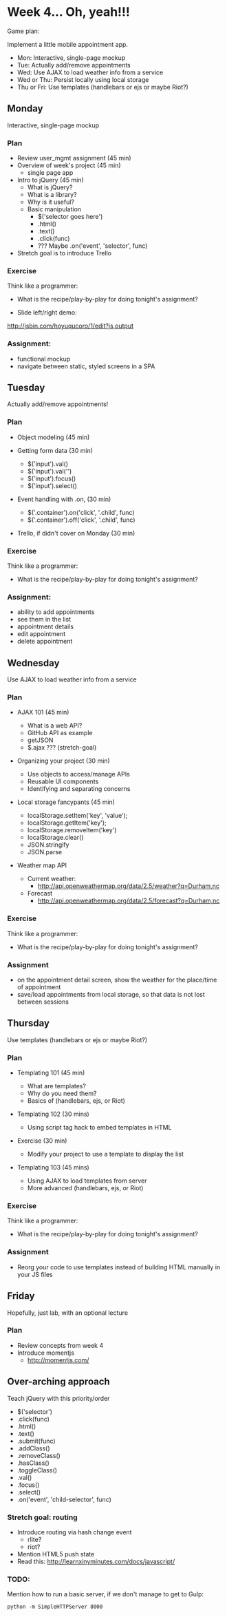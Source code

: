 # Week 4... Oh, yeah!!!

Game plan:

Implement a little mobile appointment app.

- Mon: Interactive, single-page mockup
- Tue: Actually add/remove appointments
- Wed: Use AJAX to load weather info from a service
- Wed or Thu: Persist locally using local storage
- Thu or Fri: Use templates (handlebars or ejs or maybe Riot?)

## Monday

Interactive, single-page mockup

### Plan

- Review user_mgmt assignment (45 min)
- Overview of week's project (45 min)
  - single page app
- Intro to jQuery (45 min)
  - What is jQuery?
  - What is a library?
  - Why is it useful?
  - Basic manipulation
    - $('selector goes here')
    - .html()
    - .text()
    - .click(func)
    - ??? Maybe .on('event', 'selector', func)
- Stretch goal is to introduce Trello

### Exercise

Think like a programmer:

- What is the recipe/play-by-play for doing tonight's assignment?

- Slide left/right demo:

http://jsbin.com/hoyuqucoro/1/edit?js,output

### Assignment:

- functional mockup
- navigate between static, styled screens in a SPA

## Tuesday

Actually add/remove appointments!

### Plan

- Object modeling (45 min)

- Getting form data (30 min)
  - $('input').val()
  - $('input').val('')
  - $('input').focus()
  - $('input').select()

- Event handling with .on, (30 min)
  - $('.container').on('click', '.child', func)
  - $('.container').off('click', '.child', func)

- Trello, if didn't cover on Monday (30 min)

### Exercise

Think like a programmer:

- What is the recipe/play-by-play for doing tonight's assignment?

### Assignment:

- ability to add appointments
- see them in the list
- appointment details
- edit appointment
- delete appointment


## Wednesday

Use AJAX to load weather info from a service

### Plan

- AJAX 101 (45 min)
  - What is a web API?
  - GitHub API as example
  - getJSON
  - $.ajax ??? (stretch-goal)

- Organizing your project (30 min)
  - Use objects to access/manage APIs
  - Reusable UI components
  - Identifying and separating concerns

- Local storage fancypants (45 min)
  - localStorage.setItem('key', 'value');
  - localStorage.getItem('key');
  - localStorage.removeItem('key')
  - localStorage.clear()
  - JSON.stringify
  - JSON.parse

- Weather map API
  - Current weather:
    - http://api.openweathermap.org/data/2.5/weather?q=Durham,nc
  - Forecast
    - http://api.openweathermap.org/data/2.5/forecast?q=Durham,nc

### Exercise

Think like a programmer:

- What is the recipe/play-by-play for doing tonight's assignment?

### Assignment

- on the appointment detail screen, show the weather
for the place/time of appointment
- save/load appointments from local storage, so that data is
not lost between sessions

## Thursday

Use templates (handlebars or ejs or maybe Riot?)

### Plan

- Templating 101 (45 min)
  - What are templates?
  - Why do you need them?
  - Basics of (handlebars, ejs, or Riot)

- Templating 102 (30 mins)
  - Using script tag hack to embed templates in HTML

- Exercise (30 min)
  - Modify your project to use a template to display the list

- Templating 103 (45 mins)
  - Using AJAX to load templates from server
  - More advanced (handlebars, ejs, or Riot)

### Exercise

Think like a programmer:

- What is the recipe/play-by-play for doing tonight's assignment?

### Assignment

- Reorg your code to use templates instead of building
HTML manually in your JS files

## Friday

Hopefully, just lab, with an optional lecture

### Plan

- Review concepts from week 4
- Introduce momentjs
  - http://momentjs.com/

## Over-arching approach

Teach jQuery with this priority/order

- $('selector')
- .click(func)
- .html()
- .text()
- .submit(func)
- .addClass()
- .removeClass()
- .hasClass()
- .toggleClass()
- .val()
- .focus()
- .select()
- .on('event', 'child-selector', func)

### Stretch goal: routing

- Introduce routing via hash change event
  - rlite?
  - riot?
- Mention HTML5 push state
- Read this: http://learnxinyminutes.com/docs/javascript/

### TODO:

Mention how to run a basic server, if we don't manage to get to Gulp:

    python -m SimpleHTTPServer 8000
